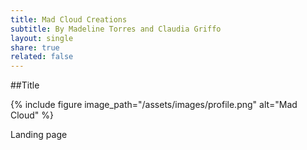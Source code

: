 ```yaml
---
title: Mad Cloud Creations
subtitle: By Madeline Torres and Claudia Griffo
layout: single
share: true
related: false
---
```


##Title

{% include figure image_path="/assets/images/profile.png" alt="Mad Cloud" %}

Landing page
